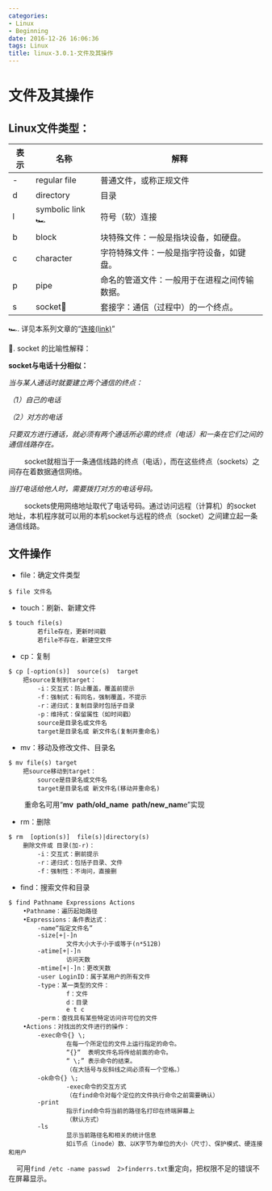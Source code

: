 ```yaml
---
categories:
- Linux
- Beginning
date: 2016-12-26 16:06:36
tags: Linux
title: linux-3.0.1-文件及其操作
---
```


# 文件及其操作

## Linux文件类型：

| 表示 | 名称           | 解释                                         |
| ---- | -------------- | -------------------------------------------- |
| -    | regular file   | 普通文件，或称正规文件                       |
| d    | directory      | 目录                                         |
| l    | symbolic link🏎 | 符号（软）连接                               |
| b    | block          | 块特殊文件：一般是指块设备，如硬盘。         |
| c    | character      | 字符特殊文件：一般是指字符设备，如键盘。     |
| p    | pipe           | 命名的管道文件：一般用于在进程之间传输数据。 |
| s    | socket🐶        | 套接字：通信（过程中）的一个终点。           |

🏎. 详见本系列文章的“<u>连接(link)</u>”

🐶.  socket 的比喻性解释：

**socket与电话十分相似：**

_当与某人通话时就要建立两个通信的终点：_

_（1）自己的电话_

_（2）对方的电话_

_只要双方进行通话，就必须有两个通话所必需的终点（电话）和一条在它们之间的通信线路存在。_

        socket就相当于一条通信线路的终点（电话），而在这些终点（sockets）之间存在着数据通信网络。

_当打电话给他人时，需要拨打对方的电话号码。_

        sockets使用网络地址取代了电话号码。通过访问远程（计算机）的socket地址，本机程序就可以用的本机socket与远程的终点（socket）之间建立起一条通信线路。


## 文件操作

- file：确定文件类型

```
$ file 文件名
```

- touch：刷新、新建文件

```
$ touch file(s)
        若file存在，更新时间戳
        若file不存在，新建空文件
```

- cp：复制

```
$ cp [-option(s)]  source(s)  target
    把source复制到target：
        -i：交互式：防止覆盖，覆盖前提示
        -f：强制式：有同名，强制覆盖，不提示
        -r：递归式：复制目录时包括子目录
        -p：维持式：保留属性（如时间戳）
        source是目录名或文件名
        target是目录名或 新文件名(复制并重命名)
```

- mv：移动及修改文件、目录名

```
$ mv file(s) target
    把source移动到target：
        source是目录名或文件名
        target是目录名或 新文件名(移动并重命名)
```

        重命名可用“**mv  path/old\_name  path/new\_nam**e”实现

- rm：删除

```
$ rm  [option(s)]  file(s)|directory(s)
    删除文件或 目录(加-r)：
        -i：交互式：删前提示
        -r：递归式：包括子目录、文件
        -f：强制性：不询问，直接删
```

- find：搜索文件和目录

```
$ find Pathname Expressions Actions
    •Pathname：遍历起始路径
    •Expressions：条件表达式：
        -name“指定文件名”
        -size[+|-]n
                文件大小大于小于或等于(n*512B)
        -atime[+|-]n
                访问天数
        -mtime[+|-]n：更改天数
        -user LoginID：属于某用户的所有文件
        -type：某一类型的文件：
                f：文件
                d：目录
                e t c
        -perm：查找具有某些特定访问许可位的文件
    •Actions：对找出的文件进行的操作：
        -exec命令{} \;
                在每一个所定位的文件上运行指定的命令。
                “{}“  表明文件名将传给前面的命令。
                “ \;” 表示命令的结束。
                （在大括号与反斜线之间必须有一个空格。）
        -ok命令{} \;
                -exec命令的交互方式
                （在find命令对每个定位的文件执行命令之前需要确认）
        -print
                指示find命令将当前的路径名打印在终端屏幕上
                （默认方式）
        -ls
                显示当前路径名和相关的统计信息
                如i节点（inode）数、以K字节为单位的大小（尺寸）、保护模式、硬连接和用户
```

    可用`find /etc -name passwd  2>finderrs.txt`重定向，把权限不足的错误不在屏幕显示。


